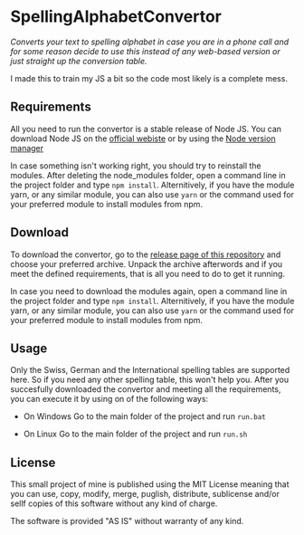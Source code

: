 # SpellingAlphabetConvertor
*Converts your text to spelling alphabet in case you are in a phone call and for some reason decide to use this instead of any web-based version or just straight up the conversion table.*

I made this to train my JS a bit so the code most likely is a complete mess.

## Requirements
All you need to run the convertor is a stable release of Node JS.
You can download Node JS on the [official webiste](https://nodejs.org/en/download) or by using the [Node version manager](https://www.npmjs.com/package/n)

In case something isn't working right, you should try to reinstall the modules.
After deleting the node_modules folder, open a command line in the project folder and type `npm install`.
Alternitively, if you have the module yarn, or any similar module, you can also use `yarn` or the command used for your preferred module to install modules from npm.

## Download
To download the convertor, go to the [release page of this repository](https://github.com/Tomentos/SpellingAlphabetConvertor/releases) and choose your preferred archive.
Unpack the archive afterwords and if you meet the defined requirements, that is all you need to do to get it running.

In case you need to download the modules again, open a command line in the project folder and type `npm install`.
Alternitively, if you have the module yarn, or any similar module, you can also use `yarn` or the command used for your preferred module to install modules from npm.

## Usage
Only the Swiss, German and the International spelling tables are supported here. So if you need any other spelling table, this won't help you.
After you succesfully downloaded the convertor and meeting all the requirements, you can execute it by using on of the following ways:

- On Windows
Go to the main folder of the project and run `run.bat`

- On Linux
Go to the main folder of the project and run `run.sh`

## License
This small project of mine is published using the MIT License meaning that you can use, copy, modify, merge, puglish, distribute, sublicense and/or sellf copies of this software without any kind of charge.

The software is provided "AS IS" without warranty of any kind.
